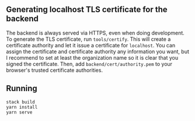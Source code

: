## Generating localhost TLS certificate for the backend

The backend is always served via HTTPS, even when doing development. To generate the TLS certificate, run `tools/certify`. This will create a certificate authority and let it issue a certificate for `localhost`. You can assign the certificate and certificate authority any information you want, but I recommend to set at least the organization name so it is clear that you signed the certificate. Then, add `backend/cert/authority.pem` to your browser's trusted certificate authorities.

## Running

```
stack build
yarn install
yarn serve
```
